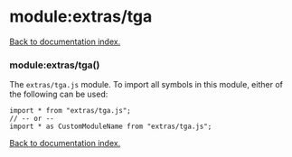 # module:extras/tga

[Back to documentation index.](index.md)

<a name='extras_tga'></a>
### module:extras/tga()

The <code>extras/tga.js</code> module.
To import all symbols in this module, either of the following can be used:

    import * from "extras/tga.js";
    // -- or --
    import * as CustomModuleName from "extras/tga.js";

[Back to documentation index.](index.md)
